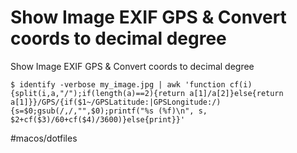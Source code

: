 # Show Image EXIF GPS & Convert coords to decimal degree

Show Image EXIF GPS & Convert coords to decimal degree

`$ identify -verbose my_image.jpg | awk 'function cf(i){split(i,a,"/");if(length(a)==2){return a[1]/a[2]}else{return a[1]}}/GPS/{if($1~/GPSLatitude:|GPSLongitude:/){s=$0;gsub(/,/,"",$0);printf("%s (%f)\n", s, $2+cf($3)/60+cf($4)/3600)}else{print}}'`



#macos/dotfiles	